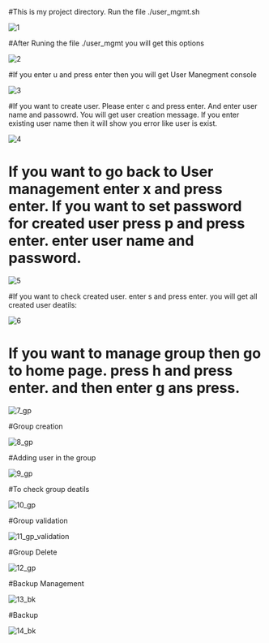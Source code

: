 #This is my project directory. Run the file ./user_mgmt.sh

![1](https://github.com/deepakdnimbalkar/01_project_new/assets/158213632/5ea2e0ab-9ce3-4863-85ea-53b2dcaea71f)

#After Runing the file ./user_mgmt you will get this options 

![2](https://github.com/deepakdnimbalkar/01_project_new/assets/158213632/12d115d7-f9b1-40a9-966b-4a0ec10de35d)

#If you enter u and press enter then you will get User Manegment console

![3](https://github.com/deepakdnimbalkar/01_project_new/assets/158213632/a3689527-251f-455f-8d2f-2f57493bf9a7)

#If you want to create user. Please enter c and press enter. And enter user name and passowrd. You will get user creation message. If you enter existing user name then it will show you error like user is exist. 

![4](https://github.com/deepakdnimbalkar/01_project_new/assets/158213632/82a4160a-4a2f-4648-9d75-fdacb9bb1497)

# If you want to go back to User management enter x and press enter. If you want to set password for created user press p and press enter. enter user name and password. 

![5](https://github.com/deepakdnimbalkar/01_project_new/assets/158213632/9cd93589-1be3-4b78-9125-d2c5c7526acd)

#If you want to check created user. enter s and press enter. you will get all created user deatils:

![6](https://github.com/deepakdnimbalkar/01_project_new/assets/158213632/883186b0-deff-499e-90cc-e7e7a729adab)

# If you want to manage group then go to home page. press h and press enter. and then enter g ans press. 

![7_gp](https://github.com/deepakdnimbalkar/01_project_new/assets/158213632/0bba5750-6c2e-4f62-ab3b-ba02a9d05044)

#Group creation

![8_gp](https://github.com/deepakdnimbalkar/01_project_new/assets/158213632/53729f76-0fd9-4532-b6ab-1042af61da06)

#Adding user in the group 

![9_gp](https://github.com/deepakdnimbalkar/01_project_new/assets/158213632/80a9efc8-0d3d-4789-ae20-553b1b0d2112)

#To check group deatils 

![10_gp](https://github.com/deepakdnimbalkar/01_project_new/assets/158213632/4a0d31f5-a7ed-4459-bc77-75fa533d5829)

#Group validation 

![11_gp_validation](https://github.com/deepakdnimbalkar/01_project_new/assets/158213632/fb202c05-17e0-4e73-97fd-632ede377321)

#Group Delete

![12_gp](https://github.com/deepakdnimbalkar/01_project_new/assets/158213632/ab0ec7ec-3b24-4da0-9389-96bcbdfb1611)

#Backup Management

![13_bk](https://github.com/deepakdnimbalkar/01_project_new/assets/158213632/a7d0912d-4219-4b21-9915-a588d5e6e97b)

#Backup 

![14_bk](https://github.com/deepakdnimbalkar/01_project_new/assets/158213632/3e044bc2-2dc2-4541-9dc3-9544e14a5085)












